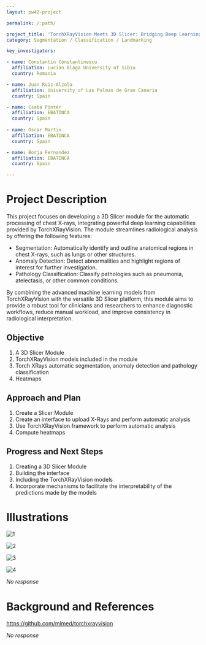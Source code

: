 ```yaml
---
layout: pw42-project

permalink: /:path/

project_title: 'TorchXRayVision Meets 3D Slicer: Bridging Deep Learning and Medical Imaging'
category: Segmentation / Classification / Landmarking

key_investigators:

- name: Constantin Constantinescu
  affiliation: Lucian Blaga University of Sibiu
  country: Romania

- name: Juan Ruiz-Alzola
  affiliation: University of Las Palmas de Gran Canaria
  country: Spain

- name: Csaba Pintér
  affiliation: EBATINCA
  country: Spain
  
- name: Oscar Martin
  affiliation: EBATINCA
  country: Spain

- name: Borja Fernandez
  affiliation: EBATINCA
  country: Spain

---
```


# Project Description

<!-- Add a short paragraph describing the project. -->


This project focuses on developing a 3D Slicer module for the automatic processing of chest X-rays, integrating powerful deep learning capabilities provided by TorchXRayVision. The module streamlines radiological analysis by offering the following features:

- Segmentation: Automatically identify and outline anatomical regions in chest X-rays, such as lungs or other structures.
- Anomaly Detection: Detect abnormalities and highlight regions of interest for further investigation.
- Pathology Classification: Classify pathologies such as pneumonia, atelectasis, or other common conditions.

By combining the advanced machine learning models from TorchXRayVision with the versatile 3D Slicer platform, this module aims to provide a robust tool for clinicians and researchers to enhance diagnostic workflows, reduce manual workload, and improve consistency in radiological interpretation.



## Objective

<!-- Describe here WHAT you would like to achieve (what you will have as end result). -->


1. A 3D Slicer Module
2. TorchXRayVision models included in the module
3. Torch XRays automatic segmentation, anomaly detection and pathology classification
4. Heatmaps




## Approach and Plan

<!-- Describe here HOW you would like to achieve the objectives stated above. -->


1. Create a Slicer Module 
2. Create an interface to upload X-Rays and perform automatic analysis
3. Use TorchXRayVision framework to perform automatic analysis
4. Compute heatmaps




## Progress and Next Steps

<!-- Update this section as you make progress, describing of what you have ACTUALLY DONE.
     If there are specific steps that you could not complete then you can describe them here, too. -->


1. Creating a 3D Slicer Module
2. Building the interface
3. Including the TorchXRayVision models
4. Incorporate mechanisms to facilitate the interpretability of the predictions made by the models





# Illustrations

<!-- Add pictures and links to videos that demonstrate what has been accomplished. -->
![1](https://github.com/user-attachments/assets/e70dd149-885b-4674-ae5e-7f6a959d2084)

![2](https://github.com/user-attachments/assets/a694a23c-aaf3-4e6f-8101-8f955bfe336f)

![3](https://github.com/user-attachments/assets/87216562-bc43-4578-8295-7bbf95ba5450)

![4](https://github.com/user-attachments/assets/a9306066-b7ae-4d10-afbf-2bf0c6a3f401)

_No response_



# Background and References

https://github.com/mlmed/torchxrayvision

<!-- If you developed any software, include link to the source code repository.
     If possible, also add links to sample data, and to any relevant publications. -->


_No response_


